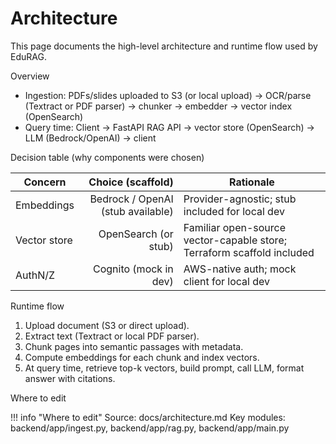 # Architecture

This page documents the high-level architecture and runtime flow used by EduRAG.

Overview

- Ingestion: PDFs/slides uploaded to S3 (or local upload) → OCR/parse (Textract or PDF parser) → chunker → embedder → vector index (OpenSearch)
- Query time: Client → FastAPI RAG API → vector store (OpenSearch) → LLM (Bedrock/OpenAI) → client

Decision table (why components were chosen)

| Concern | Choice (scaffold) | Rationale |
|---|---:|---|
| Embeddings | Bedrock / OpenAI (stub available) | Provider-agnostic; stub included for local dev |
| Vector store | OpenSearch (or stub) | Familiar open-source vector-capable store; Terraform scaffold included |
| AuthN/Z | Cognito (mock in dev) | AWS-native auth; mock client for local dev |

Runtime flow

1. Upload document (S3 or direct upload).
2. Extract text (Textract or local PDF parser).
3. Chunk pages into semantic passages with metadata.
4. Compute embeddings for each chunk and index vectors.
5. At query time, retrieve top-k vectors, build prompt, call LLM, format answer with citations.

Where to edit

!!! info "Where to edit"
    Source: docs/architecture.md
    Key modules: backend/app/ingest.py, backend/app/rag.py, backend/app/main.py

